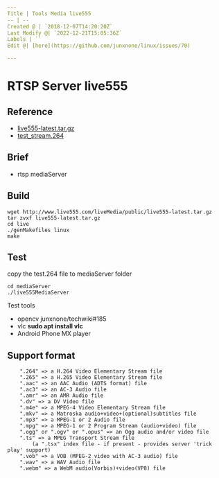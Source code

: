```yaml
---
Title | Tools Media live555
-- | --
Created @ | `2018-12-07T14:20:20Z`
Last Modify @| `2022-12-21T15:05:36Z`
Labels | ``
Edit @| [here](https://github.com/junxnone/linux/issues/70)

---
```

# RTSP Server live555

## Reference
- [live555-latest.tar.gz](http://www.live555.com/liveMedia/public/live555-latest.tar.gz)
- [test_stream.264](https://media.githubusercontent.com/media/Intel-Media-SDK/MediaSDK/master/tests/content/test_stream.264) 

## Brief
- rtsp mediaServer

## Build

```
wget http://www.live555.com/liveMedia/public/live555-latest.tar.gz
tar zvxf live555-latest.tar.gz
cd live
./genMakefiles linux
make
```

## Test
copy the test.264 file to mediaServer folder
```
cd mediaServer
./live555MediaServer
```
Test tools
- opencv junxnone/techwiki#185 
- vlc **sudo apt install vlc**
- Android Phone MX player

## Support format

```
	".264" => a H.264 Video Elementary Stream file
	".265" => a H.265 Video Elementary Stream file
	".aac" => an AAC Audio (ADTS format) file
	".ac3" => an AC-3 Audio file
	".amr" => an AMR Audio file
	".dv" => a DV Video file
	".m4e" => a MPEG-4 Video Elementary Stream file
	".mkv" => a Matroska audio+video+(optional)subtitles file
	".mp3" => a MPEG-1 or 2 Audio file
	".mpg" => a MPEG-1 or 2 Program Stream (audio+video) file
	".ogg" or ".ogv" or ".opus" => an Ogg audio and/or video file
	".ts" => a MPEG Transport Stream file
		(a ".tsx" index file - if present - provides server 'trick play' support)
	".vob" => a VOB (MPEG-2 video with AC-3 audio) file
	".wav" => a WAV Audio file
	".webm" => a WebM audio(Vorbis)+video(VP8) file
```
